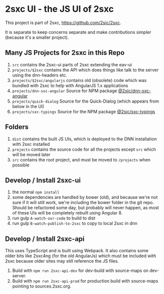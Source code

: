2sxc UI - the JS UI of 2sxc
============

This project is part of 2sxc, https://github.com/2sic/2sxc.

It is separate to keep concerns separate and make contributions simpler (because it's a smaller project). 

## Many JS Projects for 2sxc in this Repo

1. `src` contains the 2sxc-ui parts of 2sxc extending the eav-ui
1. `projects/$2sxc` contains the API which does things like talk to the server using the dnn-headers etc.
1. `projects/$2sxc/angularjs` contains old (obsolete) code which was bundled with 2sxc to help with AngularJS 1.x applications
1. `projects/dnn-sxc-angular` Source for NPM package [@2sic/dnn-sxc-angular](https://www.npmjs.com/package/@2sic.com/dnn-sxc-angular)
1. `projects/quick-dialog` Source for the Quick-Dialog (which appears from below in the UI)
1. `projects/sxc-typings` Source for the NPM package [@2sic/sxc-typings](https://www.npmjs.com/package/@2sic.com/2sxc-typings)

## Folders

1. `dist` contains the built JS UIs, which is deployed to the DNN installation with 2sxc installed
1. `projects` contains the source code for all the projects except `src` which will be moved later
1. `src` contains the root project, and must be moved to `/projects` when possible

## Develop / Install 2sxc-ui

1. the normal `npm install`
1. some dependencies are handled by bower (old), and because we're not sure if it will still work, we're including the bower folder in the git repo. Should be refactored some day, but probably will never happen, as most of these UIs will be completely rebuilt using Angular 8.
1. run gulp `A-watch-our-code` to build to dist
1. run gulp `B-watch-publish-to-2sxc` to copy to local 2sxc in dnn

## Develop / Install 2sxc-api

This uses TypeScript and is built using Webpack. It also contains some older bits like 2sxc4ng (for the old AngularJs) which must be included with 2sxc because older sites may still reference the JS files.

1. Build with `npm run 2sxc-api-dev` for dev-build with source-maps on dev-server.
1. Build with `npm run 2sxc-api-prod` for production build with source-maps pointing to sources.2sxc.org.
